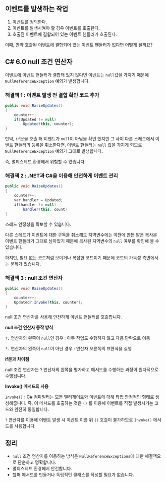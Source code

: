 ## 이벤트를 발생하는 작업

1. 이벤트를 정의한다.
2. 이벤트를 발생시켜야 할 경우 이벤트를 호출한다.
3. 호출된 이벤트에 결합되어 있는 이벤트 핸들러가 호출된다.

이때, 만약 호출된 이벤트에 결합되어 있는 이벤트 핸들러가 없다면 어떻게 될까요?

## C# 6.0 null 조건 연산자

이벤트에 이벤트 핸들러가 결합돼 있지 않다면 이벤트는 `null`값을 가지기 때문에 `NullReferenceException` 예외가 발생합니다.

### 해결책 1 : 이벤트 발생 전 결합 확인 코드 추가

```csharp
public void RasieUpdates()
{
	counter++;
	if(Updated != null)
		Updated(this, counter);
}
```

만약, `if`문을 호출 해 이벤트가 `null`이 아님을 확인 했지만 그 사이 다른 스레드에서 이벤트 핸들러의 등록을 취소한다면, 이벤트 핸들러는 `null` 값을 가지게 되므로 `NullReferenceException` 예외가 그대로 발생합니다.

즉, 멀티스레드 환경에서 위험할 수 있습니다.

### 해결책 2 : .NET과 C#을 이용해 안전하게 이벤트 관리

```csharp
public void RaiseUpdates()
{
	counter++;
	var handler = Updated;
	if(handler != null)
		handler(this, count)
}
```

스레드 안정성을 확보할 수 있습니다.

다른 스레드가 이벤트에 대한 구독을 취소해도 지역변수에는 이전에 만든 얕은 복사본 이벤트 핸들러가 그대로 남아있기 때문에 복사된 지역변수의 `null` 여부를 확인해 볼 수 있습니다.

하지만, 필요 없는 코드처럼 보이거나 복잡한 코드이기 때문에 코드의 가독성 측면에서는 문제가 있습니다.

### 해결책 3 : null 조건 연산자

```csharp
public void RaiseUpdates()
{
	counter++;
	Updated?.Invoke(this, counter);
}
```

null 조건 연산자를 사용해 안전하게 이벤트 핸들러를 호출합니다.

**null 조건 연산자 동작 방식**

`?.` 연산자의 왼쪽이 `null`인 경우 : 아무 작업도 수행하지 않고 다음 단락으로 이동

`?.` 연산자의 왼쪽이 `null`이 아닌 경우 : 연산자 오른쪽의 표현식을 실행

**if문과 차이점**

null 조건 연산자는 ? 연산자의 왼쪽을 평가하고 메서드를 수행하는 과정이 원자적으로 수행됩니다.

**Invoke() 메서드의 사용**

`Invoke()` : C# 컴파일러는 모든 델리게이트와 이벤트에 대해 타입 안정적인 형태로 생성해줍니다.
즉, 이 메서드를 호출하는 것은 `()` 를 이용해 이벤트를 직접 발생시키는 코드와 완전히 동일합니다.

`?` 연산자를 이용해 이벤트 발생 시 이벤트 이름 뒤 `()` 호출이 불가하므로 `Invoke()` 메서드를 사용합니다.

## 정리

- `null` 조건 연산자를 이용하는 방식은 `NullReferenceExceptions`에 대한 해결책으로 단순하고 명확합니다.
- 멀티스레드 환경에서 안전합니다.
- 헬퍼 메서드를 만들거나 독립적인 클래스를 작성할 필요가 없습니다.
